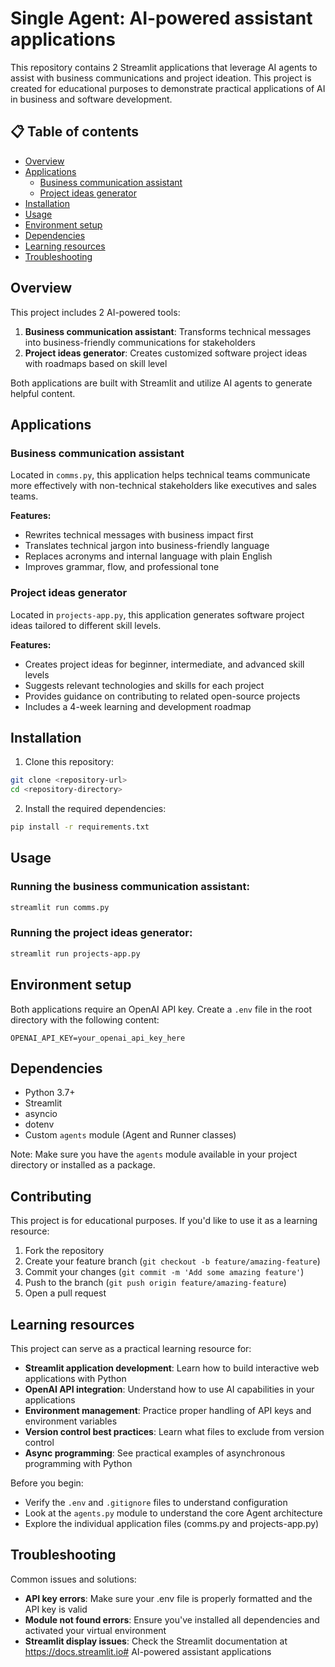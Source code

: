 # Single Agent: AI-powered assistant applications

This repository contains 2 Streamlit applications that leverage AI agents to assist with business communications and project ideation. This project is created for educational purposes to demonstrate practical applications of AI in business and software development.

## 📋 Table of contents
- [Overview](#overview)
- [Applications](#applications)
  - [Business communication assistant](#business-communication-assistant)
  - [Project ideas generator](#project-ideas-generator)
- [Installation](#installation)
- [Usage](#usage)
- [Environment setup](#environment-setup)
- [Dependencies](#dependencies)
- [Learning resources](#learning-resources)
- [Troubleshooting](#troubleshooting)

## Overview

This project includes 2 AI-powered tools:

1. **Business communication assistant**: Transforms technical messages into business-friendly communications for stakeholders
2. **Project ideas generator**: Creates customized software project ideas with roadmaps based on skill level

Both applications are built with Streamlit and utilize AI agents to generate helpful content.

## Applications

### Business communication assistant

Located in `comms.py`, this application helps technical teams communicate more effectively with non-technical stakeholders like executives and sales teams.

**Features:**
- Rewrites technical messages with business impact first
- Translates technical jargon into business-friendly language
- Replaces acronyms and internal language with plain English
- Improves grammar, flow, and professional tone

### Project ideas generator

Located in `projects-app.py`, this application generates software project ideas tailored to different skill levels.

**Features:**
- Creates project ideas for beginner, intermediate, and advanced skill levels
- Suggests relevant technologies and skills for each project
- Provides guidance on contributing to related open-source projects
- Includes a 4-week learning and development roadmap

## Installation

1. Clone this repository:
```bash
git clone <repository-url>
cd <repository-directory>
```

2. Install the required dependencies:
```bash
pip install -r requirements.txt
```

## Usage

### Running the business communication assistant:
```bash
streamlit run comms.py
```

### Running the project ideas generator:
```bash
streamlit run projects-app.py
```

## Environment setup

Both applications require an OpenAI API key. Create a `.env` file in the root directory with the following content:

```
OPENAI_API_KEY=your_openai_api_key_here
```

## Dependencies

- Python 3.7+
- Streamlit
- asyncio
- dotenv
- Custom `agents` module (Agent and Runner classes)

Note: Make sure you have the `agents` module available in your project directory or installed as a package.

## Contributing

This project is for educational purposes. If you'd like to use it as a learning resource:

1. Fork the repository
2. Create your feature branch (`git checkout -b feature/amazing-feature`)
3. Commit your changes (`git commit -m 'Add some amazing feature'`)
4. Push to the branch (`git push origin feature/amazing-feature`)
5. Open a pull request

## Learning resources
This project can serve as a practical learning resource for:

- **Streamlit application development**: Learn how to build interactive web applications with Python
- **OpenAI API integration**: Understand how to use AI capabilities in your applications
- **Environment management**: Practice proper handling of API keys and environment variables
- **Version control best practices**: Learn what files to exclude from version control
- **Async programming**: See practical examples of asynchronous programming with Python

Before you begin:

- Verify the `.env` and `.gitignore` files to understand configuration
- Look at the `agents.py` module to understand the core Agent architecture
- Explore the individual application files (comms.py and projects-app.py)

## Troubleshooting

Common issues and solutions:

- **API key errors**: Make sure your .env file is properly formatted and the API key is valid
- **Module not found errors**: Ensure you've installed all dependencies and activated your virtual environment
- **Streamlit display issues**: Check the Streamlit documentation at https://docs.streamlit.io# AI-powered assistant applications
